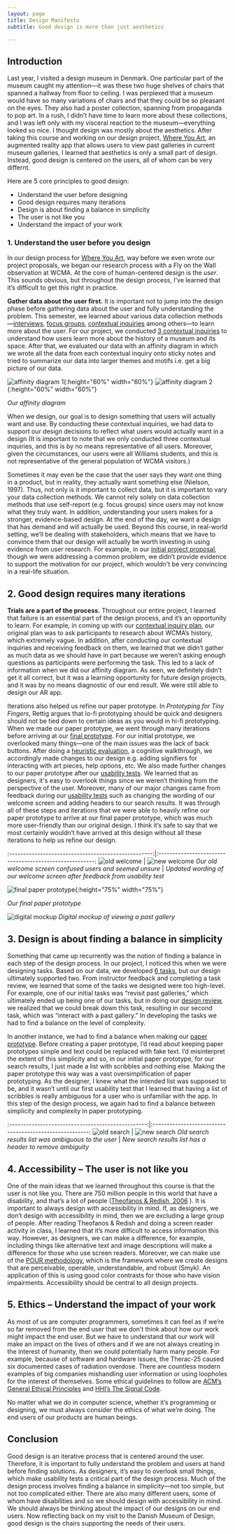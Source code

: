 ```yaml
---
layout: page
title: Design Manifesto
subtitle: Good design is more than just aesthetics

---
```


## Introduction

Last year, I visited a design museum in Denmark. One particular part of the museum caught my attention—it was these two huge shelves of chairs that spanned a hallway from floor to ceiling. I was perplexed that a museum would have so many variations of chairs and that they could be so pleasant on the eyes. They also had a poster collection, spanning from propaganda to pop art. In a rush, I didn’t have time to learn more about these collections, and I was left only with my visceral reaction to the museum—everything looked so nice. I thought design was mostly about the aesthetics. After taking this course and working on our design project, [Where You Art]( https://omondieric.github.io/whereYouArt/), an augmented reality app that allows users to view past galleries in current museum galleries, I learned that aesthetics is only a small part of design. Instead, good design is centered on the users, all of whom can be very differnt. 

Here are 5 core principles to good design:

-	Understand the user before designing
-	Good design requires many iterations 
-	Design is about finding a balance in simplicity
-	The user is not like you
-	Understand the impact of your work

### 1.	Understand the user before you design
In our design process for [Where You Art](https://omondieric.github.io/whereYouArt/), way before we even wrote our project proposals, we  began our research process with a Fly on the Wall observation at WCMA. At the core of human-centered design is the *user*. This sounds obvious, but throughout the design process, I’ve learned that it’s difficult to get this right in practice. 

**Gather data about the user first.** It is important not to jump into the design phase before gathering data about the user and fully understanding the problem. This semester, we learned about various data collection methods—[interviews]( https://www.google.com/url?q=https%3A%2F%2Fglow.williams.edu%2Ffiles%2F133121251%2Fdownload%3Fdownload_frd%3D1&sa=D&sntz=1&usg=AFQjCNEokohtt9nOtzZh1R9zHhu1sOa-lQ), [focus groups]( http://www.google.com/url?q=http%3A%2F%2Fwww.nngroup.com%2Farticles%2Ffocus-groups%2F&sa=D&sntz=1&usg=AFQjCNG-zPH94GTXFph-sCSBpSC_6QGZXQ), [contextual inquiries]( https://www.google.com/url?q=https%3A%2F%2Fglow.williams.edu%2Ffiles%2F133121254%2Fdownload%3Fdownload_frd%3D1&sa=D&sntz=1&usg=AFQjCNHPPgX8DGrhoIHY36u0wKOQ7hIlXg) among others—to learn more about the user. For our project, we conducted [3 contextual inquiries]( https://omondieric.github.io/whereYouArt/contextualReview/) to understand how users learn more about the history of a museum and its space. After that, we evaluated our data with an affinity diagram in which we wrote all the data from each contextual inquiry onto sticky notes and tried to summarize our data into larger themes and motifs i.e. get a big picture of our data. 

![affinity diagram 1](img/design-manifesto/affinity-diagram2.jpg){:height="60%" width="60%"}
![affinity diagram 2](img/design-manifesto/affinity-diagram1.jpg){:height="60%" width="60%"}

*Our affinity diagram*

When we design, our goal is to design something that users will actually want and use. By conducting these contextual inquiries, we had data to support our design decisions to reflect what users would actually want in a design (It is important to note that we only conducted three contextual inquiries, and this is by no means representative of all users. Moreover, given the circumstances, our users were all Williams students, and this is not representative of the general population of WCMA visitors.)

Sometimes it may even be the case that the user says they want one thing in a product, but in reality, they actually want something else (Nielson, 1997). Thus, not only is it important to collect data, but it is important to vary your data collection methods. We cannot rely solely on data collection methods that use self-report (e.g. focus groups) since users may not know what they truly want.
In addition, understanding your users makes for a stronger, evidence-based design. At the end of the day, we want a design that has demand and will actually be used. Beyond this course, in real-world setting, we’ll be dealing with stakeholders, which means that we have to convince them that our design will actually be worth investing in using evidence from user research. For example, in our [initial project proposal](https://omondieric.github.io/whereYouArt/proposal/), though we were addressing a common problem, we didn’t provide evidence to support the motivation for our project, which wouldn't be very convincing in a real-life situation.

## 2.	Good design requires many iterations 
**Trials are a part of the process.** Throughout our entire project, I learned that failure is an essential part of the design process, and it’s an opportunity to learn. For example, in coming up with our [contextual inquiry plan]( https://omondieric.github.io/whereYouArt/contextual/), our original plan was to ask participants to research about WCMA’s history, which extremely vague. In addition, after conducting our contextual inquiries and receiving feedback on them, we learned that we didn’t gather as much data as we should have in part because we weren’t asking enough questions as participants were performing the task. This led to a lack of information when we did our affinity diagram. As seen, we definitely didn’t get it all correct, but it was a learning opportunity for future design projects, and it was by no means diagnostic of our end result. We were still able to design our AR app. 

Iterations also helped us refine our paper prototype. In *Prototyping for Tiny Fingers*, Rettig argues that lo-fi prototyping should be quick and designers should not be tied down to certain ideas as you would in hi-fi prototyping. When we made our paper prototype, we went through many iterations before arriving at our [final prototype](https://omondieric.github.io/whereYouArt/digital-mockup/digital-mockup/). For our initial prototype, we overlooked many things—one of the main issues was the lack of back buttons. After doing a [heuristic evaluation](https://omondieric.github.io/whereYouArt/heuristic_eval/), a cognitive walkthrough, we accordingly made changes to our design e.g. adding signifiers for interacting with art pieces, help options, etc. We also made further changes to our paper prototype after our [usability tests](https://omondieric.github.io/whereYouArt/usability-test/usability-test-review/). We learned that as designers, it's easy to overlook things since we weren’t thinking from the perspective of the user. Moreover, many of our major changes came from feedback during our [usability tests](https://omondieric.github.io/whereYouArt/usability-test/usability-test-review/) such as changing the wording of our welcome screen and adding headers to our search results. It was through all of these steps and iterations that we were able to heavily refine our paper prototype to arrive at our final paper prototype, which was much more user-friendly than our original design. I think it’s safe to say that we most certainly wouldn’t have arrived at this design without all these iterations to help us refine our design.


:---------------------------------------------------:|:-------------------------------------------------------:
![old welcome](img/design-manifesto/old_welcome.jpg) |  ![new welcome](img/design-manifesto/new_welcome.JPG)
*Our old welcome screen confused users and seemed unsure* | *Updated wording of our welcome screen after feedback from usability test*


![final paper prototype](img/design-manifesto/final_paper_prototype.JPG){:height="75%" width="75%"}

*Our final paper prototype*

![digital mockup](img/design-manifesto/digital_mockup.png)
*Digital mockup of viewing a past gallery*

## 3.	Design is about finding a balance in simplicity
Something that came up recurrently was the notion of finding a balance in each step of the design process. In our project, I noticed this when we were designing tasks. Based on our data, we developed [6 tasks](https://omondieric.github.io/whereYouArt/taskReview/), but our design ultimately supported two. From instructor feedback and completing a task review, we learned that some of the tasks we designed were too high-level. For example, one of our initial tasks was “revisit past galleries,” which ultimately ended up being one of our tasks, but in doing our [design review](https://omondieric.github.io/whereYouArt/project-design-review/), we realized that we could break down this task, resulting in our second task, which was “interact with a past gallery.” In developing the tasks we had to find a balance on the level of complexity.

In another instance, we had to find a balance when making our [paper prototype](https://omondieric.github.io/whereYouArt/paper_prototype/paper-prototype/). Before creating a paper prototype, I’d read about keeping paper prototypes simple and text could be replaced with fake text. I’d misinterpret the extent of this simplicity and so, in our initial paper prototype, for our search results, I just made a list with scribbles and nothing else. Making the paper prototype this way was a vast oversimplification of paper prototyping. As the designer, I knew what the intended list was supposed to be, and it wasn’t until our first usability test that I learned that having a list of scribbles is really ambiguous for a user who is unfamiliar with the app. In this step of the design process, we again had to find a balance between simplicity and complexity in paper prototyping.

:-------------------------------------------------:|:-------------------------------------------------------:
![old search](img/design-manifesto/old_search.jpg) |  ![new search](img/design-manifesto/updated_search.jpg)
*Old search results list was ambiguous to the user* | *New search results list has a header to remove ambiguity*

## 4.	Accessibility – The user is not like you
One of the main ideas that we learned throughout this course is that the user is not like you. There are 750 million people in this world that have a disability, and that’s a lot of people ([Theofanos & Redish, 2006]( http://www.google.com/url?q=http%3A%2F%2Fredish.net%2Fimages%2Fstories%2FPDF%2FInteractionsPaperAuthorsVer.pdf&sa=D&sntz=1&usg=AFQjCNHBvWuVmmw0SmSiFatN9cTQK5UoHA) ). It is important to always design with accessibility in mind. If, as designers, we don’t design with accessibility in mind, then we are excluding a large group of people. After reading Theofanos & Redish and doing a screen reader activity in class, I learned that it’s more difficult to access information this way. However, as designers, we can make a difference, for example, including things like alternative text and image descriptions will make a difference for those who use screen readers. Moreover, we can make use of the [POUR methodology]( https://www.google.com/url?q=https%3A%2F%2Ftheblog.adobe.com%2Fdesign-with-accessibility-in-mind-the-pour-methodology%2F&sa=D&sntz=1&usg=AFQjCNFn3zGndxxVl5CWIA_QRzF9NrRg-A), which is the framework where we create designs that are perceivable, operable, understandable, and robust (Smyk). An application of this is using good color contrasts for those who have vision impairments. Accessibility should be central to all design projects.

## 5.	 Ethics – Understand the impact of your work
As most of us are computer programmers, sometimes it can feel as if we’re so far removed from the end user that we don’t think about how our work might impact the end user. But we have to understand that our work will make an impact on the lives of others and if we are not always creating in the interest of humanity, then we could potentially harm many people. For example, because of software and hardware issues, the Therac-25 caused six documented cases of radiation overdose. There are countless modern examples of big companies mishandling user information or using loopholes for the interest of themselves. Some ethical guidelines to follow are [ACM’s General Ethical Principles]( https://www.google.com/url?q=https%3A%2F%2Fethics.acm.org%2F&sa=D&sntz=1&usg=AFQjCNECGQAnVCFWIlPgCbymnie1P8pIMg) and [HHI’s The Signal Code]( https://drive.google.com/file/d/13zPDIGJGRb6YPp720pGyaYYRkYn87qx3/view?usp=sharing). 

No matter what we do in computer science, whether it’s programming or designing, we must always consider the ethics of what we’re doing. The end users of our products are human beings.

## Conclusion

Good design is an iterative process that is centered around the user. Therefore, it is important to fully understand the problem and users at hand before finding solutions. As designers, it’s easy to overlook small things, which make usability tests a critical part of the design process. Much of the design process involves finding a balance in simplicity—not too simple, but not too complicated either. There are also many different users, some of whom have disabilities and so we should design with accessibility in mind. We should always be thinking about the impact of our designs on our end users. Now reflecting back on my visit to the Danish Museum of Design, good design is the chairs supporting the needs of their users. 
